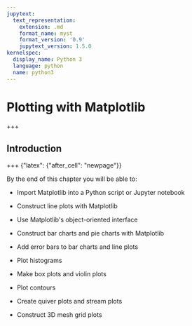 ```yaml
---
jupytext:
  text_representation:
    extension: .md
    format_name: myst
    format_version: '0.9'
    jupytext_version: 1.5.0
kernelspec:
  display_name: Python 3
  language: python
  name: python3
---
```


# Plotting with Matplotlib

+++

## Introduction

+++ {"latex": {"after_cell": "newpage"}}

By the end of this chapter you will be able to:

 * Import Matplotlib into a Python script or Jupyter notebook

 * Construct line plots with Matplotlib

 * Use Matplotlib's object-oriented interface

 * Construct bar charts and pie charts with Matplotlib

 * Add error bars to bar charts and line plots

 * Plot histograms

 * Make box plots and violin plots

 * Plot contours

 * Create quiver plots and stream plots

 * Construct 3D mesh grid plots

```{code-cell} ipython3

```
